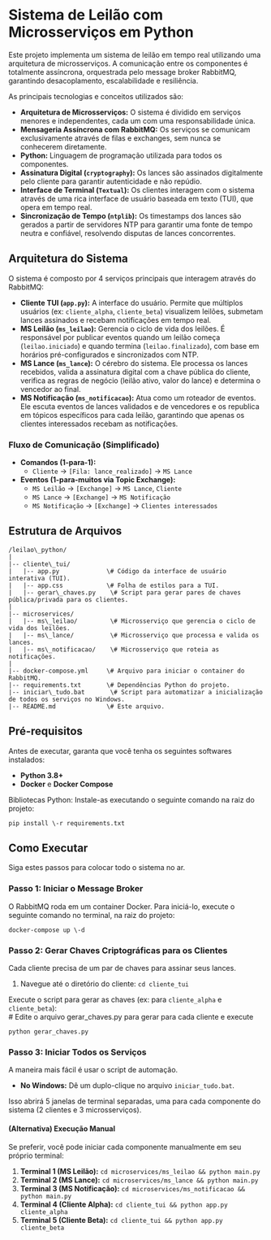 # **Sistema de Leilão com Microsserviços em Python**

Este projeto implementa um sistema de leilão em tempo real utilizando uma arquitetura de microsserviços. A comunicação entre os componentes é totalmente assíncrona, orquestrada pelo message broker RabbitMQ, garantindo desacoplamento, escalabilidade e resiliência.

As principais tecnologias e conceitos utilizados são:

* **Arquitetura de Microsserviços:** O sistema é dividido em serviços menores e independentes, cada um com uma responsabilidade única.  
* **Mensageria Assíncrona com RabbitMQ:** Os serviços se comunicam exclusivamente através de filas e exchanges, sem nunca se conhecerem diretamente.  
* **Python:** Linguagem de programação utilizada para todos os componentes.  
* **Assinatura Digital (`cryptography`):** Os lances são assinados digitalmente pelo cliente para garantir autenticidade e não repúdio.  
* **Interface de Terminal (`Textual`):** Os clientes interagem com o sistema através de uma rica interface de usuário baseada em texto (TUI), que opera em tempo real.  
* **Sincronização de Tempo (`ntplib`):** Os timestamps dos lances são gerados a partir de servidores NTP para garantir uma fonte de tempo neutra e confiável, resolvendo disputas de lances concorrentes.

## **Arquitetura do Sistema**

O sistema é composto por 4 serviços principais que interagem através do RabbitMQ:

* **Cliente TUI (`app.py`):** A interface do usuário. Permite que múltiplos usuários (ex: `cliente_alpha`, `cliente_beta`) visualizem leilões, submetam lances assinados e recebam notificações em tempo real.  
* **MS Leilão (`ms_leilao`):** Gerencia o ciclo de vida dos leilões. É responsável por publicar eventos quando um leilão começa (`leilao.iniciado`) e quando termina (`leilao.finalizado`), com base em horários pré-configurados e sincronizados com NTP.  
* **MS Lance (`ms_lance`):** O cérebro do sistema. Ele processa os lances recebidos, valida a assinatura digital com a chave pública do cliente, verifica as regras de negócio (leilão ativo, valor do lance) e determina o vencedor ao final.  
* **MS Notificação (`ms_notificacao`):** Atua como um roteador de eventos. Ele escuta eventos de lances validados e de vencedores e os republica em tópicos específicos para cada leilão, garantindo que apenas os clientes interessados recebam as notificações.

### **Fluxo de Comunicação (Simplificado)**

* **Comandos (1-para-1):**  
  * `Cliente` \-\> `[Fila: lance_realizado]` \-\> `MS Lance`  
* **Eventos (1-para-muitos via Topic Exchange):**  
  * `MS Leilão` \-\> `[Exchange]` \-\> `MS Lance`, `Cliente`  
  * `MS Lance` \-\> `[Exchange]` \-\> `MS Notificação`  
  * `MS Notificação` \-\> `[Exchange]` \-\> `Clientes interessados`

## **Estrutura de Arquivos**
```plaintext
/leilao\_python/  
|  
|-- cliente\_tui/  
|   |-- app.py             \# Código da interface de usuário interativa (TUI).  
|   |-- app.css            \# Folha de estilos para a TUI.  
|   |-- gerar\_chaves.py    \# Script para gerar pares de chaves pública/privada para os clientes.  
|  
|-- microservices/  
|   |-- ms\_leilao/         \# Microsserviço que gerencia o ciclo de vida dos leilões.  
|   |-- ms\_lance/          \# Microsserviço que processa e valida os lances.  
|   |-- ms\_notificacao/    \# Microsserviço que roteia as notificações.  
|  
|-- docker-compose.yml     \# Arquivo para iniciar o container do RabbitMQ.  
|-- requirements.txt       \# Dependências Python do projeto.  
|-- iniciar\_tudo.bat       \# Script para automatizar a inicialização de todos os serviços no Windows.  
|-- README.md              \# Este arquivo.
```
## **Pré-requisitos**

Antes de executar, garanta que você tenha os seguintes softwares instalados:

* **Python 3.8+**  
* **Docker** e **Docker Compose**

Bibliotecas Python: Instale-as executando o seguinte comando na raiz do projeto:  
```plaintext
pip install \-r requirements.txt
```

## **Como Executar**

Siga estes passos para colocar todo o sistema no ar.

### **Passo 1: Iniciar o Message Broker**

O RabbitMQ roda em um container Docker. Para iniciá-lo, execute o seguinte comando no terminal, na raiz do projeto:
```plaintext
docker-compose up \-d
```

### **Passo 2: Gerar Chaves Criptográficas para os Clientes**

Cada cliente precisa de um par de chaves para assinar seus lances.

1. Navegue até o diretório do cliente: `cd cliente_tui`

Execute o script para gerar as chaves (ex: para `cliente_alpha` e `cliente_beta`):  
\# Edite o arquivo gerar_chaves.py para gerar para cada cliente e execute
```plaintext  
python gerar_chaves.py 
```
### **Passo 3: Iniciar Todos os Serviços**

A maneira mais fácil é usar o script de automação.

* **No Windows:** Dê um duplo-clique no arquivo `iniciar_tudo.bat`.

Isso abrirá 5 janelas de terminal separadas, uma para cada componente do sistema (2 clientes e 3 microsserviços).

#### **(Alternativa) Execução Manual**

Se preferir, você pode iniciar cada componente manualmente em seu próprio terminal:

1. **Terminal 1 (MS Leilão):** `cd microservices/ms_leilao && python main.py`  
2. **Terminal 2 (MS Lance):** `cd microservices/ms_lance && python main.py`  
3. **Terminal 3 (MS Notificação):** `cd microservices/ms_notificacao && python main.py`  
4. **Terminal 4 (Cliente Alpha):** `cd cliente_tui && python app.py cliente_alpha`  
5. **Terminal 5 (Cliente Beta):** `cd cliente_tui && python app.py cliente_beta`
